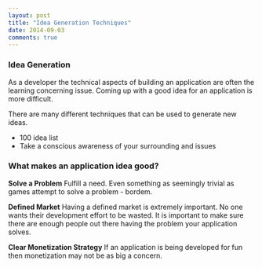 ```yaml
---
layout: post
title: "Idea Generation Techniques"
date: 2014-09-03
comments: true
---
```


### Idea Generation  

As a developer the technical aspects of building an application are often the learning concerning issue. 
Coming up with a good idea for an application is more difficult.  

There are many different techniques that can be used to generate new ideas.

- 100 idea list
- Take a conscious awareness of your surrounding and issues  

### What makes an application idea good?  

**Solve a Problem** Fulfill a need. Even something as seemingly trivial as games attempt to solve a problem - bordem. 

**Defined Market** Having a defined market is extremely important. No one wants their development effort to be wasted. It is important to make sure there are enough people out there having the problem your application solves.

**Clear Monetization Strategy** If an application is being developed for fun then monetization may not be as big a concern. 
